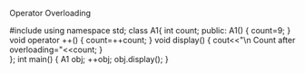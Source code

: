 Operator Overloading

#include<iostream>
using namespace std;
class A1{
	int count;
	public:
		A1()
		{
			count=9;
		}
		void operator ++()
		{
			count=++count;
		}
		void display()
		{
			cout<<"\n Count after overloading="<<count;
		}	
};
int main()
{
	A1 obj;
	++obj;
	obj.display();
}

